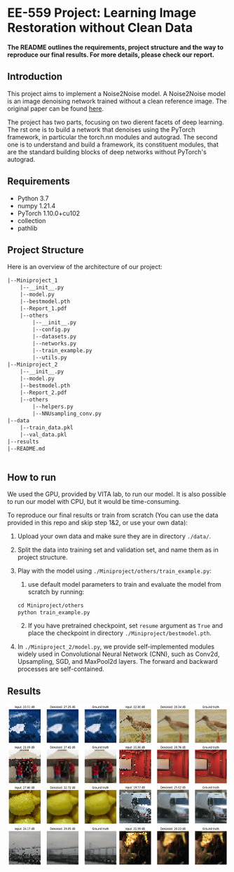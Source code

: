 # EE-559 Project: Learning Image Restoration without Clean Data
****The README outlines the requirements, project structure and the way to reproduce our final results. For more details, please check our report.****

Introduction
---

This project aims to implement a Noise2Noise model. A Noise2Noise model is an image denoising network trained without a clean reference image. The original paper can be found [here](https://arxiv.org/abs/1803.04189).

The project has two parts, focusing on two dierent facets of deep learning. The rst one is to build a network
that denoises using the PyTorch framework, in particular the torch.nn modules and autograd. The second one
is to understand and build a framework, its constituent modules, that are the standard building blocks of deep
networks without PyTorch's autograd.

Requirements
---

* Python 3.7
* numpy 1.21.4
* PyTorch 1.10.0+cu102
* collection
* pathlib

Project Structure
---

Here is an overview of the architecture of our project:

```
|--Miniproject_1
	|--__init__.py
	|--model.py
	|--bestmodel.pth
	|--Report_1.pdf
	|--others
		|--__init__.py
		|--config.py
		|--datasets.py
		|--networks.py
		|--train_example.py
		|--utils.py
|--Miniproject_2
	|--__init__.py
	|--model.py
	|--bestmodel.pth
	|--Report_2.pdf
	|--others
		|--helpers.py
		|--NNUsampling_conv.py
|--data
	|--train_data.pkl
	|--val_data.pkl
|--results
|--README.md
		
```

How to run
---

We used the GPU, provided by VITA lab, to run our model. It is also possible to run our model with CPU, but it would be time-consuming.

To reproduce our final results or train from scratch (You can use the data provided in this repo and skip step 1&2, or use your own data):

1. Upload your own data and make sure they are in directory `./data/`.

2. Split the data into training set and validation set, and name them as in project structure.

3. Play with the model using `./Miniproject/others/train_example.py`:

   1. use default model parameters to train and evaluate the model from scratch by running:

   ```
   cd Miniproject/others
   python train_example.py
   ```

   2. If you have pretrained checkpoint, set `resume` argument as `True` and place the checkpoint in directory `./Miniproject/bestmodel.pth`.

4. In `./Miniproject_2/model.py`,  we provide self-implemented modules widely used in Convolutional Neural Network (CNN), such as Conv2d, Upsampling, SGD, and MaxPool2d layers. The forward and backward processes are self-contained.

Results
---

<p align="center">
  <img src="results/group.png" height="370">
</p>
